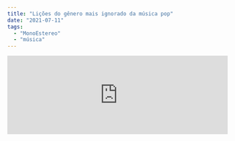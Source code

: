 ```yaml
---
title: "Lições do gênero mais ignorado da música pop"
date: "2021-07-11"
tags: 
  - "MonoEstereo"
  - "música"
---
```


<iframe src="https://anchor.fm/monoestereo/embed/episodes/Lies-do-gnero-mais-ignorado-da-msica-pop-e149bmv" height="180px" width="100%" frameborder="0" scrolling="no" style="width:100%;height:180px"></iframe>
